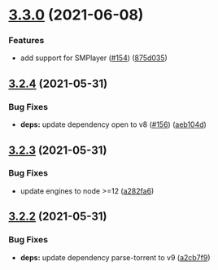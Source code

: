 # [3.3.0](https://github.com/webtorrent/webtorrent-cli/compare/v3.2.4...v3.3.0) (2021-06-08)


### Features

* add support for SMPlayer ([#154](https://github.com/webtorrent/webtorrent-cli/issues/154)) ([875d035](https://github.com/webtorrent/webtorrent-cli/commit/875d035538c1f6cc22353c8e00e685e622af2f54))

## [3.2.4](https://github.com/webtorrent/webtorrent-cli/compare/v3.2.3...v3.2.4) (2021-05-31)


### Bug Fixes

* **deps:** update dependency open to v8 ([#156](https://github.com/webtorrent/webtorrent-cli/issues/156)) ([aeb104d](https://github.com/webtorrent/webtorrent-cli/commit/aeb104d5e14e9e6bbf76cb56fa0373308761646c))

## [3.2.3](https://github.com/webtorrent/webtorrent-cli/compare/v3.2.2...v3.2.3) (2021-05-31)


### Bug Fixes

* update engines to node >=12 ([a282fa6](https://github.com/webtorrent/webtorrent-cli/commit/a282fa6908e2ccf371e49a41422bb16d5adffa19))

## [3.2.2](https://github.com/webtorrent/webtorrent-cli/compare/v3.2.1...v3.2.2) (2021-05-31)


### Bug Fixes

* **deps:** update dependency parse-torrent to v9 ([a2cb7f9](https://github.com/webtorrent/webtorrent-cli/commit/a2cb7f9e86198472c564a16d57a8aa96d9dc465c))
